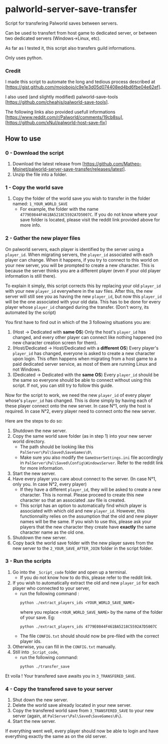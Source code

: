 # palworld-server-save-transfer
Script for transfering Palworld saves between servers.

Can be used to transfert from host game to dedicated server, or between two dedicated servers (Windows->Linux, etc).

As far as I tested it, this script also transfers guild informations.

Only uses python.

### Credit
I made this script to automate the long and tedious process described at [https://gist.github.com/mojobojo/c9e1e3d05d074408ed4bd6fbe04e62ef].

I also used (and slightly modified) palworld-save-tools [https://github.com/cheahjs/palworld-save-tools].

The following links also provided usefull informations [https://www.reddit.com/r/Palworld/comments/19cb8su], [https://github.com/xNul/palworld-host-save-fix]


## How to use

### 0 - Download the script 

1. Download the latest release from [https://github.com/Matheo-Moinet/palworld-server-save-transfer/releases/latest].
1. Unzip the file into a folder.

### 1 - Copy the world save

1. Copy the folder of the world save you wish to transfer in the folder named: `1_YOUR_WORLD_SAVE`
   - For example, the folder with the name `4779E0844F461BA5218C5592A7D5007C`. If you do not know where your save folder is located, please visit the reddit link provided above for more info.

### 2 - Gather the new player files

On palworld servers, each player is identified by the server using a `player_id`. When migrating servers, the `player_id` associated with each player can change. When it happens, if you try to connect to this world on your new server, you will be prompted to create a new character. This is because the server thinks you are a different player (even if your old player information is still there).

To explain it simply, this script corrects this by replacing your old `player_id` with your new `player_id` everywhere in the sav files. After this, the new server will still see you as having the new `player_id`, but now this `player_id` will be the one associated with your old data. This has to be done for every player whose `player_id` changed during the transfer. (Don't worry, its automated by the script)


You first have to find out in which of the 3 following situations you are:

1. (Host -> Dedicated with **same OS**) Only the host's `player_id` has changed, and every other player can connect like nothing happened (no new character creation screen for them).
2. (Host/Dedicated -> Host/Dedicated with a **different OS**) Every player's `player_id` has changed, everyone is asked to create a new character upon login. This often happens when migrating from a host game to a paid dedicated server service, as most of them are running Linux and not Windows.
3. (Dedicated -> Dedicated with the **same OS**) Every `player_id` should be the same so everyone should be able to connect without using this script. If not, you can still try to follow this guide.


Now for the script to work, we need the new `player_id` of every player whose's `player_id` has changed. This is done simply by having each of these player connect onto the new server. In case N°1, only the host is required. In case N°2, every player need to connect onto the new server.

Here are the steps to do so:

1. Shutdown the new server.
2. Copy the same world save folder (as in step 1) into your new server world directory.
   - The path should be looking like this `PalServer\Pal\Saved\SaveGames\0\`
   - Make sure you also modify the `GameUserSettings.ini` file accordingly in `PalServer\Pal\Saved\Config\WindowsServer`. Refer to the reddit link for more information.
3. Start the new server.
4. Have every player you care about connect to the server. (In case N°1, only you. In case N°2, every player)
   - If they have a different `player_id`, they will be asked to create a new character. This is normal. Please proceed to create this new character so that an associated .sav file is created.
   - This script has an option to automatically find which player is associated with which old and new `player_id`. However, this functionnality relies on the assumption that the old and new player names will be the same. If you wish to use this, please ask your players that the new character they create have **exactly** the same character name as the old one.
5. Shutdown the new server.
6. Copy back the world save folder with the new player saves from the new server to the `2_YOUR_SAVE_AFTER_JOIN` folder in the script folder.


### 3 - Run the scripts

1. Go into the `_Script_code` folder and open up a terminal.
   - If you do not know how to do this, please refer to the reddit link.
1. If you wish to automatically extract the old and new `player_id` for each player who connected to your server,
   - run the following command : 
        ```
        python ./extract_players_ids <YOUR_WORLD_SAVE_NAME>
        ```
        where you replace `<YOUR_WORLD_SAVE_NAME>` by the name of the folder of your save. Eg: 
        ```
        python ./extract_players_ids 4779E0844F461BA5218C5592A7D5007C
        ```
   - The file `CONFIG.txt` should should now be pre-filed with the correct player ids.
1. Otherwise, you can fill in the `CONFIG.txt` manually.
2. Still into `_Script_code`,
   - run the following command: 
        ```
        python ./transfer_save
        ```

Et voila ! Your transfered save awaits you in `3_TRANSFERED_SAVE`.

### 4 - Copy the transfered save to your server
  
1. Shut down the new server.
2. Delete the world save already located in your new server.
3. Copy the transfered world save from `3_TRANSFERED_SAVE` to your new server (again, at `PalServer\Pal\Saved\SaveGames\0\`).
4. Start the new server.


If everything went well, every player should now be able to login and have everything exactly the same as on the old server.


